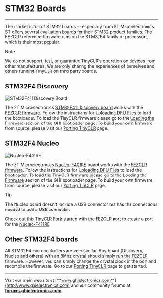 # STM32 Boards
---
The market is full of STM32 boards -- especially from ST Microelectronics.  ST offers several evaluation boards for their STM32 product families. The FEZCLR reference firmware runs on the STM32F4 family of processors, which is their most popular.

> [!Note]
> We do not support, test, or guarantee TinyCLR's operation on devices from other manufactures. We are only sharing the experiences of ourselves and others running TinyCLR on third party boards.

## STM32F4 Discovery
![STM32F411 Discovery Board](images/STM32F411-discovery-board.jpg)

The ST Microelectronics [STM32F411 Discovery board](http://www.st.com/en/evaluation-tools/32f411ediscovery.html) works with the [FEZCLR firmware](../downloads.md#fezclr). Follow the instructions for [Uploading DFU Files](../loaders/stm32-bootloader.md#uploading-dfu-files) to load the bootloader. To load the TinyCLR firmware please go to the [Loading the Firmware](../loaders/ghi-bootloader.md#loading-the-firmware) section of the GHI bootloader page. To build your own firmware from source, please visit our [Porting TinyCLR](../porting/intro.md) page.

## STM32F4 Nucleo
![Nucleo-F401RE](images/nucleo-f401re.jpg)

The ST Microelectronics [Nucleo-F401RE](http://www.st.com/en/evaluation-tools/nucleo-f401re.html) board works with the [FEZCLR firmware](../downloads.md#fezclr). Follow the instructions for [Uploading DFU Files](../loaders/stm32-bootloader.md#uploading-dfu-files) to load the bootloader. To load the TinyCLR firmware please go to the [Loading the Firmware](../loaders/ghi-bootloader.md#loading-the-firmware) section of the GHI bootloader page. To build your own firmware from source, please visit our [Porting TinCLR](../porting/intro.md) page.

> [!Tip]
> The Nucleo board doesn't include a USB connector but has the connections needed to add a USB connector.

Check out this [TinyCLR Fork](https://github.com/valoni/TinyCLR-Ports/tree/master/Devices/NUCLEO-F411RE) started with the FEZCLR port to create a port for the [Nucleo-F411RE](http://www.st.com/en/evaluation-tools/nucleo-f411re.html).

## Other STM32F4 boards
All STM32F4 microcontrollers are very similar. Any board (Discovery, Nucleo and others) with an 8Mhz crystal should simply run the [FEZCLR firmware](../downloads.md#fezclr). However, you can simply change the crystal clock in the port and recompile the firmware. Go to our [Porting TinyCLR](../porting/intro.md) page to get started.

***

Visit our main website at [**www.ghielectronics.com**](http://www.ghielectronics.com) and our community forums at [**forums.ghielectronics.com**](https://forums.ghielectronics.com/).